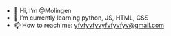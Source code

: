 - 👋 Hi, I’m @Molingen
- 🌱 I’m currently learning python, JS, HTML, CSS
- 📫 How to reach me: yfvfyvfyvyfvfyvfyv@gmail.com 

<!---
Molingen/Molingen is a ✨ special ✨ repository because its `README.md` (this file) appears on your GitHub profile.
You can click the Preview link to take a look at your changes.
- 💞️ I’m looking to collaborate on ...
- 👀 I’m interested in
--->
